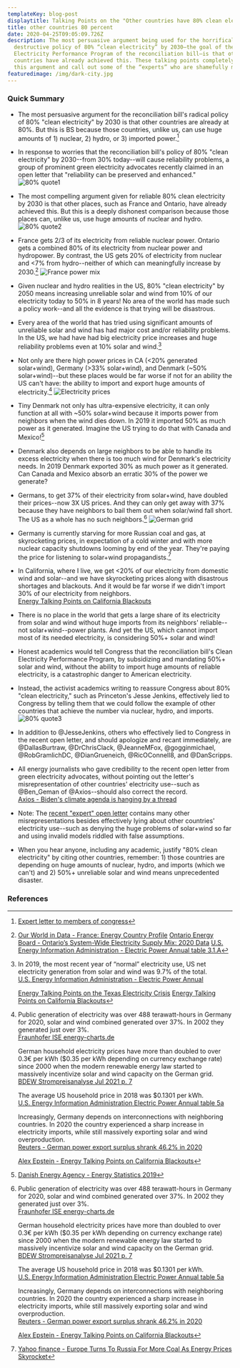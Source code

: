 ```yaml
---
templateKey: blog-post
displaytitle: Talking Points on the "Other countries have 80% clean electricity" argument
title: other countries 80 percent
date: 2020-04-25T09:05:09.726Z
description: The most persuasive argument being used for the horrifically
  destructive policy of 80% “clean electricity” by 2030—the goal of the Clean
  Electricity Performance Program of the reconciliation bill—is that other
  countries have already achieved this. These talking points completely refute
  this argument and call out some of the “experts” who are shamefully making it.
featuredimage: /img/dark-city.jpg
---
```

### Quick Summary

- The most persuasive argument for the reconciliation bill's radical policy of 80% "clean electricity" by 2030 is that other countries are already at 80%. But this is BS because those countries, unlike us, can use huge amounts of 1) nuclear, 2) hydro, or 3) imported power.[^1]

- In response to worries that the reconciliation bill's policy of 80% "clean electricity" by 2030--from 30% today--will cause reliability problems, a group of prominent green electricity advocates recently claimed in an open letter that "reliability can be preserved and enhanced."
![80% quote1](/img/80-im1.jpeg)

- The most compelling argument given for reliable 80% clean electricity by 2030 is that other places, such as France and Ontario, have already achieved this. But this is a deeply dishonest comparison because those places can, unlike us, use huge amounts of nuclear and hydro.
![80% quote2](/img/80-im2.jpeg)

- France gets 2/3 of its electricity from reliable nuclear power. Ontario gets a combined 80% of its electricity from nuclear power and hydropower. By contrast, the US gets 20% of electricity from nuclear and <7% from hydro--neither of which can meaningfully increase by 2030.[^2]
![France power mix](/img/80-im3.jpeg)

- Given nuclear and hydro realities in the US, 80% "clean electricity" by 2050 means increasing unreliable solar and wind from 10% of our electricity today to 50% in 8 years! No area of the world has made such a policy work--and all the evidence is that trying will be disastrous.

- Every area of the world that has tried using significant amounts of unreliable solar and wind has had major cost and/or reliability problems. In the US, we had have had big electricity price increases and huge reliability problems even at 10% solar and wind.[^3]

- Not only are there high power prices in CA (<20% generated solar+wind), Germany (>33% solar+wind), and Denmark (~50% solar+wind)--but these places would be far worse if not for an ability the US can't have: the ability to import and export huge amounts of electricity.[^4]
![Electricity prices](/img/80-im4.jpeg)

- Tiny Denmark not only has ultra-expensive electricity, it can only function at all with ~50% solar+wind because it imports power from neighbors when the wind dies down. In 2019 it imported 50% as much power as it generated. Imagine the US trying to do that with Canada and Mexico![^5]

- Denmark also depends on large neighbors to be able to handle its excess electricity when there is too much wind for Denmark's electricity needs. In 2019 Denmark exported 30% as much power as it generated. Can Canada and Mexico absorb an erratic 30% of the power we generate?

- Germans, to get 37% of their electricity from solar+wind, have doubled their prices--now 3X US prices. And they can only get away with 37% because they have neighbors to bail them out when solar/wind fall short. The US as a whole has no such neighbors.[^6]
![German grid](/img/art-15-no-matter-how-much-solar-and-wind-you-build-you-can-never-rely-on-them.png)

- Germany is currently starving for more Russian coal and gas, at skyrocketing prices, in expectation of a cold winter and with more nuclear capacity shutdowns looming by end of the year. They're paying the price for listening to solar+wind propagandists.[^7]

- In California, where I live, we get <20% of our electricity from domestic wind and solar--and we have skyrocketing prices along with disastrous shortages and blackouts. And it would be far worse if we didn't import 30% of our electricity from neighbors.\
[Energy Talking Points on California Blackouts](https://energytalkingpoints.com/california-blackouts/)

- There is no place in the world that gets a large share of its electricity from solar and wind without huge imports from its neighbors' reliable--not solar+wind--power plants. And yet the US, which cannot import most of its needed electricity, is considering 50%+ solar and wind!

- Honest academics would tell Congress that the reconciliation bill's Clean Electricity Performance Program, by subsidizing and mandating 50%+ solar and wind, without the ability to import huge amounts of reliable electricity, is a catastrophic danger to American electricity.

- Instead, the activist academics writing to reassure Congress about 80% "clean electricity," such as Princeton's Jesse Jenkins, effectively lied to Congress by telling them that we could follow the example of other countries that achieve the number via nuclear, hydro, and imports.
![80% quote3](/img/80-im6.jpeg)

- In addition to @JesseJenkins, others who effectively lied to Congress in the recent open letter, and should apologize and recant immediately, are @DallasBurtraw, @DrChrisClack, @JeanneMFox, @gogginmichael, @RobGramlichDC, @DianGrueneich, @RicOConnell8, and @DanScripps.

- All energy journalists who gave credibility to the recent open letter from green electricity advocates, without pointing out the letter's misrepresentation of other countries' electricity use--such as @Ben_Geman of @Axios--should also correct the record.\
[Axios - Biden's climate agenda is hanging by a thread](https://www.axios.com/biden-climate-agenda-democrats-congress-4180f712-8c89-415f-957d-7aeecb3e0c5a.html)


- Note: The [recent "expert" open letter](https://www.documentcloud.org/documents/21071410-independent-experts-reliability-2) contains many other misrepresentations besides effectively lying about other countries' electricity use--such as denying the huge problems of solar+wind so far and using invalid models riddled with false assumptions.

- When you hear anyone, including any academic, justify "80% clean electricity" by citing other countries, remember: 1) those countries are depending on huge amounts of nuclear, hydro, and imports (which we can't) and 2) 50%+ unreliable solar and wind means unprecedented disaster.


### References

[^1]: [Expert letter to members of congress](https://www.documentcloud.org/documents/21071410-independent-experts-reliability-2)

[^2]:
    [Our World in Data - France: Energy Country Profile](https://ourworldindata.org/energy/country/france)
    [Ontario Energy Board - Ontario’s System-Wide Electricity Supply Mix: 2020 Data](https://www.oeb.ca/sites/default/files/2020-supply-mix-data-update.pdf)
    [U.S. Energy Information Administration - Electric Power Annual table 3.1.A](https://www.eia.gov/electricity/annual/html/epa_03_01_a.html)

[^3]:
    In 2019, the most recent year of “normal” electricity use, US net electricity generation from solar and wind was 9.7% of the total.\
    [U.S. Energy Information Administration - Electric Power Annual](https://www.eia.gov/electricity/annual/)

    [Energy Talking Points on the Texas Electricity Crisis](https://energytalkingpoints.com/texas-electricity-crisis/)
    [Energy Talking Points on California Blackouts](https://energytalkingpoints.com/california-blackouts/)

[^4]:
    Public generation of electricity was over 488 terawatt-hours in Germany for 2020, solar and wind combined generated over 37%. In 2002 they generated just over 3%.\
    [Fraunhofer ISE energy-charts.de](https://energy-charts.info/charts/energy_pie/chart.htm?l=en&c=DE&year=2020)

    German household electricity prices have more than doubled to over 0.3€ per kWh ($0.35 per kWh depending on currency exchange rate) since 2000 when the modern renewable energy law started to massively incentivize solar and wind capacity on the German grid.\
    [BDEW Strompreisanalyse Jul 2021 p. 7](https://www.bdew.de/service/daten-und-grafiken/bdew-strompreisanalyse/)

    The average US household price in 2018 was $0.1301 per kWh.\
    [U.S. Energy Information Administration Electric Power Annual table 5a](https://www.eia.gov/electricity/sales_revenue_price/pdf/table5_a.pdf)

    Increasingly, Germany depends on interconnections with neighboring countries. In 2020 the country experienced a sharp increase in electricity imports, while still massively exporting solar and wind overproduction.\
    [Reuters - German power export surplus shrank 46.2% in 2020](https://www.eia.gov/electricity/sales_revenue_price/pdf/table5_a.pdf)

    [Alex Epstein - Energy Talking Points on California Blackouts](https://energytalkingpoints.com/california-blackouts/)

[^5]: [Danish Energy Agency - Energy Statistics 2019](https://ens.dk/en/our-services/statistics-data-key-figures-and-energy-maps/annual-and-monthly-statistics)

[^6]:
    Public generation of electricity was over 488 terawatt-hours in Germany for 2020, solar and wind combined generated over 37%. In 2002 they generated just over 3%.\
    [Fraunhofer ISE energy-charts.de](https://energy-charts.info/charts/energy_pie/chart.htm?l=en&c=DE&year=2020)

    German household electricity prices have more than doubled to over 0.3€ per kWh ($0.35 per kWh depending on currency exchange rate) since 2000 when the modern renewable energy law started to massively incentivize solar and wind capacity on the German grid.\
    [BDEW Strompreisanalyse Jul 2021 p. 7](https://www.bdew.de/service/daten-und-grafiken/bdew-strompreisanalyse/)

    The average US household price in 2018 was $0.1301 per kWh.\
    [U.S. Energy Information Administration Electric Power Annual table 5a](https://www.eia.gov/electricity/sales_revenue_price/pdf/table5_a.pdf)

    Increasingly, Germany depends on interconnections with neighboring countries. In 2020 the country experienced a sharp increase in electricity imports, while still massively exporting solar and wind overproduction.\
    [Reuters - German power export surplus shrank 46.2% in 2020](https://www.eia.gov/electricity/sales_revenue_price/pdf/table5_a.pdf)

    [Alex Epstein - Energy Talking Points on California Blackouts](https://energytalkingpoints.com/california-blackouts/)

[^7]: [Yahoo finance - Europe Turns To Russia For More Coal As Energy Prices Skyrocket](https://finance.yahoo.com/news/europe-turns-russia-more-coal-190000162.html)